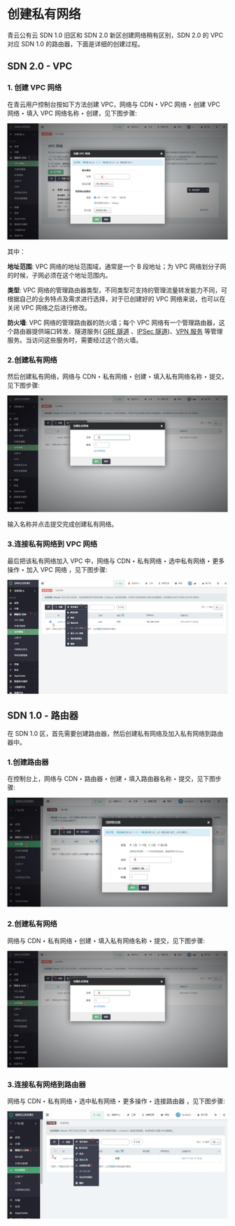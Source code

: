 # 创建私有网络

<extoc></extoc>

青云公有云 SDN 1.0 旧区和 SDN 2.0 新区创建网络稍有区别，SDN 2.0 的 VPC 对应 SDN 1.0 的路由器，下面是详细的创建过程。

## SDN 2.0 - VPC

### 1. 创建 VPC 网络

在青云用户控制台按如下方法创建 VPC，网络与 CDN ‣ VPC 网络 ‣ 创建 VPC 网络 ‣ 填入 VPC 网络名称 ‣ 创建，见下图步骤:

![](../../images/network-config/create_vpc.jpg)

其中：

**地址范围**: VPC 网络的地址范围域，通常是一个 B 段地址；为 VPC 网络划分子网的时候，子网必须在这个地址范围内。

**类型**: VPC 网络的管理路由器类型，不同类型可支持的管理流量转发能力不同，可根据自己的业务特点及需求进行选择，对于已创建好的 VPC 网络来说，也可以在关闭 VPC 网络之后进行修改。

**防火墙**: VPC 网络的管理路由器的防火墙；每个 VPC 网络有一个管理路由器，这个路由器提供端口转发、隧道服务( [GRE 隧道](https://docs.qingcloud.com/guide/compute_network/gre.html#guide-gre) 、[IPSec 隧道](https://docs.qingcloud.com/guide/compute_network/ipsec.html#guide-ipsec))、[VPN 服务](https://docs.qingcloud.com/guide/compute_network/vpn.html#guide-vpn) 等管理服务。当访问这些服务时，需要经过这个防火墙。

### 2.创建私有网络

然后创建私有网络，网络与 CDN ‣ 私有网络 ‣ 创建 ‣ 填入私有网络名称 ‣ 提交，见下图步骤:

![](../../images/network-config/create_vxnet.jpg)

输入名称并点击提交完成创建私有网络。

### 3.连接私有网络到 VPC 网络

最后把该私有网络加入 VPC 中，网络与 CDN ‣ 私有网络 ‣ 选中私有网络 ‣ 更多操作 ‣ 加入 VPC 网络 ，见下图步骤:

![](../../images/network-config/vpc_vxnet.jpg)


## SDN 1.0 - 路由器

在 SDN 1.0 区，首先需要创建路由器，然后创建私有网络及加入私有网络到路由器中。

### 1.创建路由器

在控制台上，网络与 CDN ‣ 路由器 ‣ 创建 ‣ 填入路由器名称 ‣ 提交，见下图步骤:

![](../../images/network-config/create_router.jpg)

### 2.创建私有网络

网络与 CDN ‣ 私有网络 ‣ 创建 ‣ 填入私有网络名称 ‣ 提交，见下图步骤:

![](../../images/network-config/create_vxnet.jpg)

### 3.连接私有网络到路由器

网络与 CDN ‣ 私有网络 ‣ 选中私有网络 ‣ 更多操作 ‣ 连接路由器 ，见下图步骤:

![](../../images/network-config/router_vxnet.jpg)
